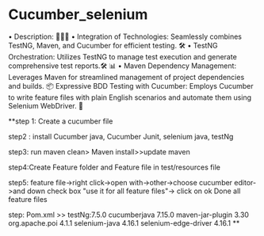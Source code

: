 # Cucumber_selenium
• Description: 🥒🧪✨
• Integration of Technologies: Seamlessly combines TestNG, Maven, and Cucumber for efficient testing. 🛠️ 
• TestNG Orchestration: Utilizes TestNG to manage test execution and generate comprehensive test reports.🛠️
📊 • Maven Dependency Management: Leverages Maven for streamlined management of project dependencies and builds. 
📦  Expressive BDD Testing with Cucumber: Employs Cucumber to write feature files with plain English scenarios and automate them using Selenium WebDriver. 📝



**step 1: Create a cucumber file

step2 : install Cucumber java, Cucumber Junit, selenium java, testNg

step3: run maven clean> Maven install>>update maven

step4:Create Feature folder and Feature file in test/resources file

step5: feature file->right click->open with->other->choose cucumber editor->and down check box "use it for all feature files"-> click on ok Done all feature files


step: Pom.xml >> 
				testNg:7.5.0
				cucumberjava 7.15.0
				maven-jar-plugin 3.30
				org.apache.poi 4.1.1
				selenium-java 4.16.1
				selenium-edge-driver 4.16.1
**
